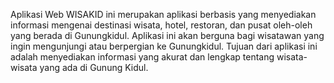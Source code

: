Aplikasi Web WISAKID ini merupakan aplikasi berbasis yang menyediakan informasi mengenai destinasi wisata, hotel, restoran, dan pusat oleh-oleh yang berada di Gunungkidul. Aplikasi ini akan berguna bagi wisatawan yang ingin mengunjungi atau berpergian ke Gunungkidul. Tujuan dari aplikasi ini adalah menyediakan informasi yang akurat dan lengkap tentang wisata-wisata yang ada di Gunung Kidul. 


